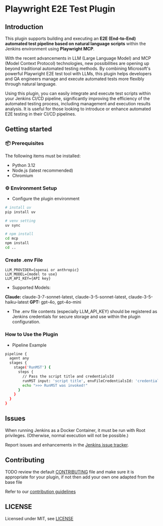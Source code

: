 # Playwright E2E Test Plugin

## Introduction

This plugin supports building and executing an **E2E (End-to-End) automated test pipeline based on natural language scripts** within the Jenkins environment using **Playwright MCP**.

With the recent advancements in LLM (Large Language Model) and MCP (Model Context Protocol) technologies, new possibilities are opening up beyond traditional automated testing methods. By combining Microsoft's powerful Playwright E2E test tool with LLMs, this plugin helps developers and QA engineers manage and execute automated tests more flexibly through natural language.

Using this plugin, you can easily integrate and execute test scripts within your Jenkins CI/CD pipeline, significantly improving the efficiency of the automated testing process, including management and execution results analysis. It is useful for those looking to introduce or enhance automated E2E testing in their CI/CD pipelines.

## Getting started

### 📦 Prerequisites

The following items must be installed:

- Python 3.12
- Node.js (latest recommended)
- Chromium

### ⚙️ Environment Setup

- Configure the plugin environment

```bash
# install uv
pip install uv

# venv setting
uv sync

# npm install
cd mcp
npm install
cd ..
```

### Create .env File

```
LLM_PROVIDER={openai or anthropic}
LLM_MODEL={model to use}
LLM_API_KEY={API key}
```

- Supported Models:

**Claude:** claude-3-7-sonnet-latest, claude-3-5-sonnet-latest, claude-3-5-haiku-latest
**GPT:** gpt-4o, gpt-4o-mini

- The .env file contents (especially LLM_API_KEY) should be registered as Jenkins credentials for secure storage and use within the plugin configuration.

### How to Use the Plugin

- Pipeline Example

```bash
pipeline {
  agent any
  stages {
    stage('RunMST') {
      steps {
        // Pass the script title and credentialsId
        runMST input: 'script title', envFileCredentialsId: 'credentialsId'
        echo ">>> RunMST was invoked!"
      }
    }
  }
}
```

## Issues

When running Jenkins as a Docker Container, it must be run with Root privileges.
(Otherwise, normal execution will not be possible.)

Report issues and enhancements in the [Jenkins issue tracker](https://issues.jenkins.io/).

## Contributing

TODO review the default [CONTRIBUTING](https://github.com/jenkinsci/.github/blob/master/CONTRIBUTING.md) file and make sure it is appropriate for your plugin, if not then add your own one adapted from the base file

Refer to our [contribution guidelines](https://github.com/jenkinsci/.github/blob/master/CONTRIBUTING.md)

## LICENSE

Licensed under MIT, see [LICENSE](LICENSE.md)
